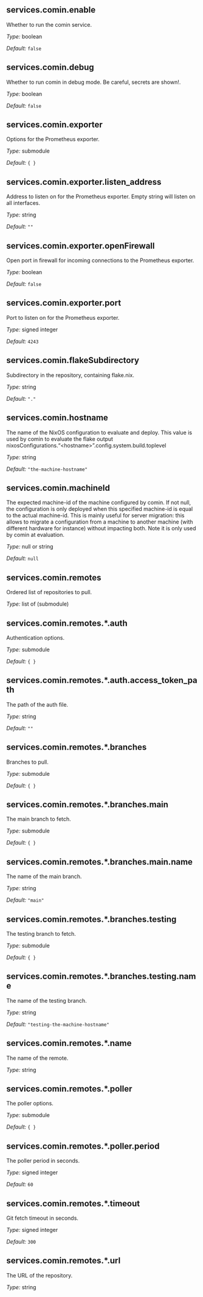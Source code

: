 ## services\.comin\.enable



Whether to run the comin service\.



*Type:*
boolean



*Default:*
` false `



## services\.comin\.debug

Whether to run comin in debug mode\. Be careful, secrets are shown!\.



*Type:*
boolean



*Default:*
` false `



## services\.comin\.exporter



Options for the Prometheus exporter\.



*Type:*
submodule



*Default:*
` { } `



## services\.comin\.exporter\.listen_address



Address to listen on for the Prometheus exporter\. Empty string will listen on all interfaces\.



*Type:*
string



*Default:*
` "" `



## services\.comin\.exporter\.openFirewall



Open port in firewall for incoming connections to the Prometheus exporter\.



*Type:*
boolean



*Default:*
` false `



## services\.comin\.exporter\.port



Port to listen on for the Prometheus exporter\.



*Type:*
signed integer



*Default:*
` 4243 `



## services\.comin\.flakeSubdirectory



Subdirectory in the repository, containing flake\.nix\.



*Type:*
string



*Default:*
` "." `



## services\.comin\.hostname



The name of the NixOS configuration to evaluate and
deploy\. This value is used by comin to evaluate the
flake output
nixosConfigurations\.“\<hostname>”\.config\.system\.build\.toplevel



*Type:*
string



*Default:*
` "the-machine-hostname" `



## services\.comin\.machineId



The expected machine-id of the machine configured by
comin\. If not null, the configuration is only deployed
when this specified machine-id is equal to the actual
machine-id\.
This is mainly useful for server migration: this allows
to migrate a configuration from a machine to another
machine (with different hardware for instance) without
impacting both\.
Note it is only used by comin at evaluation\.



*Type:*
null or string



*Default:*
` null `



## services\.comin\.remotes



Ordered list of repositories to pull\.



*Type:*
list of (submodule)



## services\.comin\.remotes\.\*\.auth



Authentication options\.



*Type:*
submodule



*Default:*
` { } `



## services\.comin\.remotes\.\*\.auth\.access_token_path



The path of the auth file\.



*Type:*
string



*Default:*
` "" `



## services\.comin\.remotes\.\*\.branches



Branches to pull\.



*Type:*
submodule



*Default:*
` { } `



## services\.comin\.remotes\.\*\.branches\.main



The main branch to fetch\.



*Type:*
submodule



*Default:*
` { } `



## services\.comin\.remotes\.\*\.branches\.main\.name



The name of the main branch\.



*Type:*
string



*Default:*
` "main" `



## services\.comin\.remotes\.\*\.branches\.testing



The testing branch to fetch\.



*Type:*
submodule



*Default:*
` { } `



## services\.comin\.remotes\.\*\.branches\.testing\.name



The name of the testing branch\.



*Type:*
string



*Default:*
` "testing-the-machine-hostname" `



## services\.comin\.remotes\.\*\.name



The name of the remote\.



*Type:*
string



## services\.comin\.remotes\.\*\.poller



The poller options\.



*Type:*
submodule



*Default:*
` { } `



## services\.comin\.remotes\.\*\.poller\.period



The poller period in seconds\.



*Type:*
signed integer



*Default:*
` 60 `



## services\.comin\.remotes\.\*\.timeout



Git fetch timeout in seconds\.



*Type:*
signed integer



*Default:*
` 300 `



## services\.comin\.remotes\.\*\.url



The URL of the repository\.



*Type:*
string


